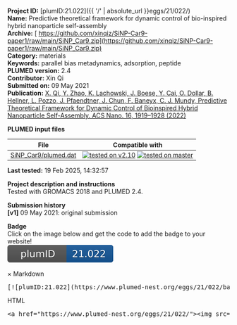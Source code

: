 **Project ID:** [plumID:21.022]({{ '/' | absolute_url }}eggs/21/022/)  
**Name:**  Predictive theoretical framework for dynamic control of bio-inspired hybrid nanoparticle self-assembly  
**Archive:** [ https://github.com/xinqiz/SiNP-Car9-paper1/raw/main/SiNP_Car9.zip](https://github.com/xinqiz/SiNP-Car9-paper1/raw/main/SiNP_Car9.zip)  
**Category:**  materials  
**Keywords:**  parallel bias metadynamics, adsorption, peptide  
**PLUMED version:**  2.4  
**Contributor:**  Xin Qi  
**Submitted on:** 09 May 2021  
**Publication:** [X. Qi, Y. Zhao, K. Lachowski, J. Boese, Y. Cai, O. Dollar, B. Hellner, L. Pozzo, J. Pfaendtner, J. Chun, F. Baneyx, C. J. Mundy, Predictive Theoretical Framework for Dynamic Control of Bioinspired Hybrid Nanoparticle Self-Assembly. ACS Nano. 16, 1919–1928 (2022)](http://dx.doi.org/10.1021/acsnano.1c04923)  
  
**PLUMED input files**  
  
| File     | Compatible with |  
|:--------:|:--------:|  
| [SiNP_Car9/plumed.dat](./data/SiNP_Car9/plumed.dat.md) |  [![tested on v2.10](https://img.shields.io/badge/v2.10-passing-green.svg)](data/SiNP_Car9/plumed.dat.plumed.stderr) [![tested on master](https://img.shields.io/badge/master-passing-green.svg)](data/SiNP_Car9/plumed.dat.plumed_master.stderr) |  
  
**Last tested:**  19 Feb 2025, 14:32:57
  
**Project description and instructions**  
Tested with GROMACS 2018 and PLUMED 2.4. 

  
**Submission history**  
**[v1]** 09 May 2021: original submission  
  
**Badge**  
Click on the image below and get the code to add the badge to your website!  
<img src="./badge.svg" alt="plumeDnest:21.022" id="myBtn" class="badge">
<div id="myModal" class="modal">
  <div class="modal-content">
    <span class="close">&times;</span>
    Markdown<pre>[![plumID:21.022](https://www.plumed-nest.org/eggs/21/022/badge.svg)](https://www.plumed-nest.org/eggs/21/022/)</pre>
    HTML<pre>&lt;a href="https://www.plumed-nest.org/eggs/21/022/"&gt;&lt;img src="https://www.plumed-nest.org/eggs/21/022/badge.svg" alt="plumID:21.022"&gt;&lt;/a&gt;</pre>
  </div>
</div>
